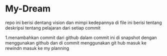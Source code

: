 # My-Dream
repo ini berisi dentang vision dan mimpi kedepannya 
di file ini berisi tentang deskripsi tentang pelajaran dari setiap commit 

1.menambahkan commit dari github
  dalam commit ini di snapshot dengan menggunakan github dan di commit menggunakan git hub masuk ke rewindn masuk ke my planning 

